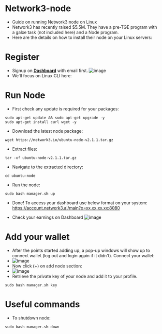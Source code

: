 # Network3-node
* Guide on running Network3 node on Linux
* Network3 has recently raised $5.5M. They have a pre-TGE program with a galxe task (not included here) and a Node program.
* Here are the details on how to install their node on your Linux servers:

# Register
* Signup on **[Dashboard](https://account.network3.ai/register_page?rc=37b588a4)** with email first.
![image](https://github.com/user-attachments/assets/5f2ca6fa-5c90-439f-87cc-5425e35af80a)
* We'll focus on Linux CLI here:

# Run Node
* First check any update is required for your packages:
```
sudo apt-get update && sudo apt-get upgrade -y
sudo apt-get install curl wget -y
```
* Download the latest node package:
```
wget https://network3.io/ubuntu-node-v2.1.1.tar.gz
```
* Extract files:
```
tar -xf ubuntu-node-v2.1.1.tar.gz
```
* Navigate to the extracted directory:
```
cd ubuntu-node
```
* Run the node:
```
sudo bash manager.sh up
```
* Done! To access your dashboard use below format on your system:
https://account.network3.ai/main?o=xx.xx.xx.xx:8080

* Check your earnings on Dashboard
![image](https://github.com/user-attachments/assets/14de8b04-2bdb-48c3-aa51-90cc107c7c18)

# Add your wallet
* After the points started adding up, a pop-up windows will show up to connect wallet (log out and login again if it didn't). Connect your wallet:
* ![image](https://github.com/user-attachments/assets/f68312ab-63cd-4d03-9552-08f9ef847b30)
* Now click (+) on add node section:
* ![image](https://github.com/user-attachments/assets/53177440-7f31-4297-a493-08044103fc38)
* Retrieve the private key of your node and add it to your profile.
```
sudo bash manager.sh key
```

# Useful commands
* To shutdown node:
```
sudo bash manager.sh down
```



